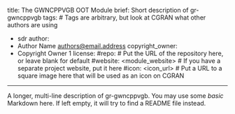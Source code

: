title: The GWNCPPVGB OOT Module
brief: Short description of gr-gwncppvgb
tags: # Tags are arbitrary, but look at CGRAN what other authors are using
  - sdr
author:
  - Author Name <authors@email.address>
copyright_owner:
  - Copyright Owner 1
license:
#repo: # Put the URL of the repository here, or leave blank for default
#website: <module_website> # If you have a separate project website, put it here
#icon: <icon_url> # Put a URL to a square image here that will be used as an icon on CGRAN
---
A longer, multi-line description of gr-gwncppvgb.
You may use some *basic* Markdown here.
If left empty, it will try to find a README file instead.
